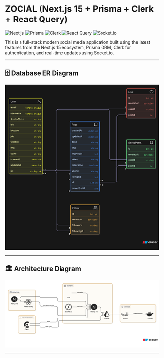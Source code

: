 # ZOCIAL (Next.js 15 + Prisma + Clerk + React Query)

![Next.js](https://img.shields.io/badge/Next.js-15-black?logo=nextdotjs)
![Prisma](https://img.shields.io/badge/Prisma-ORM-blue?logo=prisma)
![Clerk](https://img.shields.io/badge/Auth-Clerk-orange?logo=clerk)
![React Query](https://img.shields.io/badge/React%20Query-TanStack-critical?logo=reactquery)
![Socket.io](https://img.shields.io/badge/Real--Time-Socket.io-lightgrey?logo=socketdotio)
<!-- ![License](https://img.shields.io/badge/License-MIT-green) -->

This is a full-stack modern social media application built using the latest features from the Next.js 15 ecosystem, Prisma ORM, Clerk for authentication, and real-time updates using Socket.io.


---
## 🗄️ Database ER Diagram
![ER Diagram](public/general/er-diagram.png)

---

## 🏛️ Architecture Diagram
![Architecture Diagram](public/general/arc-diagram.png)

---


